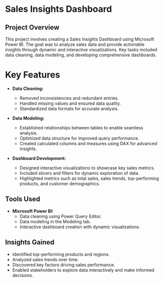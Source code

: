 # Sales Insights Dashboard
## Project Overview
This project involves creating a Sales Insights Dashboard using Microsoft Power BI. The goal was to analyze sales data and provide actionable insights through dynamic and interactive visualizations. Key tasks included data cleaning, data modeling, and developing comprehensive dashboards.

# Key Features
- **Data Cleaning:**
  - Removed inconsistencies and redundant entries.
  - Handled missing values and ensured data quality.
  - Standardized data formats for accurate analysis.

- **Data Modeling:**
  - Established relationships between tables to enable seamless analysis.
  - Optimized data structure for improved query performance.
  - Created calculated columns and measures using DAX for advanced insights.

- **Dashboard Development:**
  - Designed interactive visualizations to showcase key sales metrics.
  - Included slicers and filters for dynamic exploration of data.
  - Highlighted metrics such as total sales, sales trends, top-performing products, and customer demographics.
    
## Tools Used
- **Microsoft Power BI:**
  - Data cleaning using Power Query Editor.
  - Data modeling in the Modeling tab.
  - Interactive dashboard creation with dynamic visualizations.

## Insights Gained
- Identified top-performing products and regions.
- Analyzed sales trends over time.
- Discovered key factors driving sales performance.
- Enabled stakeholders to explore data interactively and make informed decisions.
